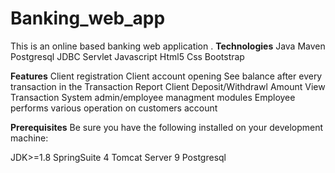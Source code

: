 # Banking_web_app
This is an online based banking web application .
**Technologies**
Java
Maven
Postgresql
JDBC
Servlet
Javascript
Html5
Css
Bootstrap

**Features**
Client registration 
Client account opening
See balance after every transaction in the Transaction Report
Client Deposit/Withdrawl Amount
View Transaction
System admin/employee managment modules
Employee performs various operation on customers account

**Prerequisites**
Be sure you have the following installed on your development machine:

JDK>=1.8
SpringSuite 4
Tomcat Server 9
Postgresql

